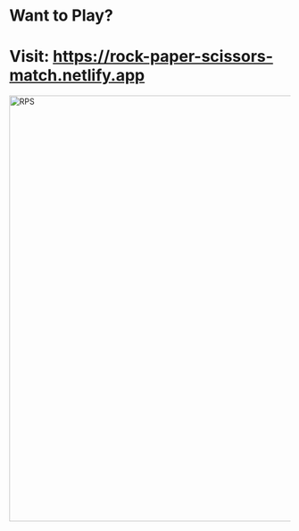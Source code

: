 # Want to Play?
# Visit: https://rock-paper-scissors-match.netlify.app

<img width="761" alt="RPS" src="https://github.com/Taleeha-Tahoor/Rock-Paper-Scissors/assets/138582723/599646d9-d9bd-4675-8df2-7df06e67e31b">
